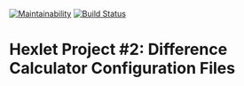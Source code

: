 [![Maintainability](https://api.codeclimate.com/v1/badges/6d6bb69f1c54fd065294/maintainability)](https://codeclimate.com/github/zhabinka/diff-calculator/maintainability)
[![Build Status](https://travis-ci.org/zhabinka/diff-calculator.svg?branch=master)](https://travis-ci.org/zhabinka/diff-calculator)
# Hexlet Project #2: Difference Calculator Configuration Files
